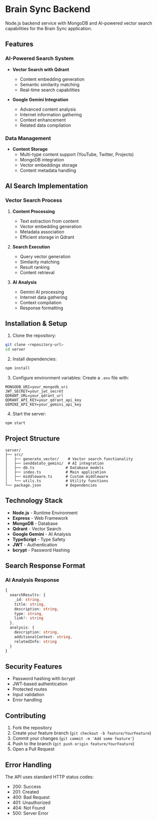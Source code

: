 # Brain Sync Backend

Node.js backend service with MongoDB and AI-powered vector search capabilities for the Brain Sync application.

## Features

### AI-Powered Search System
- **Vector Search with Qdrant**
  - Content embedding generation
  - Semantic similarity matching
  - Real-time search capabilities

- **Google Gemini Integration**
  - Advanced content analysis
  - Internet information gathering
  - Context enhancement
  - Related data compilation

### Data Management
- **Content Storage**
  - Multi-type content support (YouTube, Twitter, Projects)
  - MongoDB integration
  - Vector embeddings storage
  - Content metadata handling

## AI Search Implementation

### Vector Search Process
1. **Content Processing**
   - Text extraction from content
   - Vector embedding generation
   - Metadata association
   - Efficient storage in Qdrant

2. **Search Execution**
   - Query vector generation
   - Similarity matching
   - Result ranking
   - Content retrieval

3. **AI Analysis**
   - Gemini AI processing
   - Internet data gathering
   - Context compilation
   - Response formatting

## Installation & Setup

1. Clone the repository:
```bash
git clone <repository-url>
cd server
```

2. Install dependencies:
```bash
npm install
```

3. Configure environment variables:
Create a `.env` file with:
```
MONGODB_URI=your_mongodb_uri
JWT_SECRET=your_jwt_secret
QDRANT_URL=your_qdrant_url
QDRANT_API_KEY=your_qdrant_api_key
GEMINI_API_KEY=your_gemini_api_key
```

4. Start the server:
```bash
npm start
```

## Project Structure

```
server/
├── src/
│   ├── generate_vector/    # Vector search functionality
│   ├── senddatato_gemini/  # AI integration
│   ├── db.ts              # Database models
│   ├── index.ts           # Main application
│   ├── middleware.ts      # Custom middleware
│   └── utils.ts           # Utility functions
└── package.json           # Dependencies
```


## Technology Stack

- **Node.js** - Runtime Environment
- **Express** - Web Framework
- **MongoDB** - Database
- **Qdrant** - Vector Search
- **Google Gemini** - AI Analysis
- **TypeScript** - Type Safety
- **JWT** - Authentication
- **bcrypt** - Password Hashing

## Search Response Format

### AI Analysis Response
```typescript
{
  searchResults: {
    _id: string,
    title: string,
    description: string,
    type: string,
    link?: string
  },
  analysis: {
    description: string,
    additionalContext: string,
    relatedInfo: string
  }
}
```

## Security Features

- Password hashing with bcrypt
- JWT-based authentication
- Protected routes
- Input validation
- Error handling

## Contributing

1. Fork the repository
2. Create your feature branch (`git checkout -b feature/YourFeature`)
3. Commit your changes (`git commit -m 'Add some feature'`)
4. Push to the branch (`git push origin feature/YourFeature`)
5. Open a Pull Request

## Error Handling

The API uses standard HTTP status codes:
- 200: Success
- 201: Created
- 400: Bad Request
- 401: Unauthorized
- 404: Not Found
- 500: Server Error
